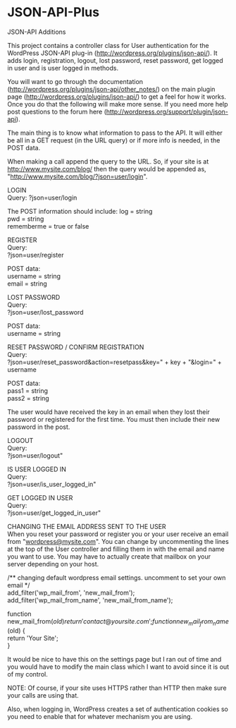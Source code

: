 JSON-API-Plus
=============

JSON-API Additions

This project contains a controller class for User authentication for the WordPress JSON-API plug-in (http://wordpress.org/plugins/json-api/). It adds login, registration, logout, lost password, reset password, get logged in user and is user logged in methods. 

You will want to go through the documentation (http://wordpress.org/plugins/json-api/other_notes/) on the main plugin page (http://wordpress.org/plugins/json-api/) to get a feel for how it works. Once you do that the following will make more sense. If you need more help post questions to the forum here (http://wordpress.org/support/plugin/json-api).

The main thing is to know what information to pass to the API. It will either be all in a GET request (in the URL query) or if more info is needed, in the POST data.

When making a call append the query to the URL. So, if your site is at http://www.mysite.com/blog/ then the query would be appended as, "http://www.mysite.com/blog/?json=user/login".

LOGIN  
Query:
?json=user/login

The POST information should include:
log = string  
pwd = string  
rememberme = true or false  

REGISTER  
Query:  
?json=user/register  

POST data:  
username = string  
email = string  

LOST PASSWORD  
Query:  
?json=user/lost_password  

POST data:  
username = string  

RESET PASSWORD / CONFIRM REGISTRATION  
Query:  
?json=user/reset_password&action=resetpass&key=" + key + "&login=" + username  

POST data:  
pass1 = string  
pass2 = string  

The user would have received the key in an email when they lost their password or registered for the first time. You must then include their new password in the post.  

LOGOUT  
Query:  
?json=user/logout"  

IS USER LOGGED IN  
Query:  
?json=user/is_user_logged_in"  

GET LOGGED IN USER  
Query:  
?json=user/get_logged_in_user"  

CHANGING THE EMAIL ADDRESS SENT TO THE USER  
When you reset your password or register you or your user receive an email from "wordpress@mysite.com". You can change by uncommenting the lines at the top of the User controller and filling them in with the email and name you want to use. You may have to actually create that mailbox on your server depending on your host.  

/** changing default wordpress email settings. uncomment to set your own email */  
add_filter('wp_mail_from', 'new_mail_from');  
add_filter('wp_mail_from_name', 'new_mail_from_name');  

function new_mail_from($old) {  
   return 'contact@yoursite.com';  
}  
function new_mail_from_name($old) {  
   return 'Your Site';  
}  

It would be nice to have this on the settings page but I ran out of time and you would have to modify the main class which I want to avoid since it is out of my control.  

NOTE: Of course, if your site uses HTTPS rather than HTTP then make sure your calls are using that.   

Also, when logging in, WordPress creates a set of authentication cookies so you need to enable that for whatever mechanism you are using.   
